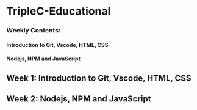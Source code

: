 # TripleC-Educational

### Weekly Contents:
#### Introduction to Git, Vscode, HTML, CSS
#### Nodejs, NPM and JavaScript

## Week 1: Introduction to Git, Vscode, HTML, CSS

## Week 2: Nodejs, NPM and JavaScript
